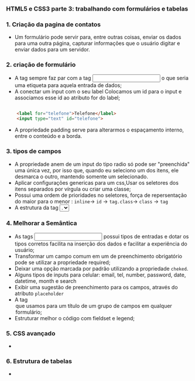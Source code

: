### HTML5 e CSS3 parte 3: trabalhando com formulários e tabelas


<h3>1. Criação da pagina de contatos  </h3>

*  Um formulário pode servir para, entre outras coisas, enviar os dados para uma outra página, capturar informações que o usuário digitar e enviar dados para um servidor.

<h3>2. criação de formulário  </h3>

* A tag <label> sempre faz par com a tag <input> o que seria uma etiqueta para aquela entrada de dados;
* A conectar um input com o seu label Colocamos um id para o input e associamos esse id ao atributo for do label;
```html

    <label for="telefone">Telefone</label>
    <input type="text" id="telefone">

```

* A propriedade padding serve para alterarmos o espaçamento interno, entre o conteúdo e a borda.


<h3>3. tipos de campos </h3>

* A propriedade anem  de um input do tipo radio só pode ser "preenchida" uma única vez, por isso que, quando eu seleciono um dos itens, ele desmarca o outro, mantendo somente um selecionado.
* Aplicar configurações genericas para um css,Usar os seletores dos itens separados por vírgula ou criar uma classe; 
* Possui uma ordem de prioridades no seletores, força de repersentação do maior para o menor : `inline`-> `id` -> `tag.class`-> `class` -> `tag`
* A estrutura da tag <select> é composta de um ou mais <option>.

<h3>4. Melhorar a Semântica </h3>

* As tags <input> possui tipos de entradas e  dotar os tipos corretos facilita na inserção dos dados e facilitar a experiência do usuário; 
* Transformar um campo comum em um de preenchimento obrigatório pode se utilizar a propriedade required;
* Deixar uma opção marcada por padrão utilizando a propriedade `cheked`.
* Alguns tipos de inputs para celular: email, tel, number, password, date, datetime, month e search
* Exibir uma sugestão de preenchimento para os campos, através do atributo `placeholder`
* A tag <legend> que usamos para um título de um grupo de campos em qualquer formulário;
* Estruturar melhor o  código com fieldset e legend;

<h3>5. CSS avançado </h3>

* 

<h3>6. Estrutura de tabelas</h3>

* 